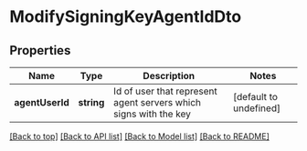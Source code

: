 # ModifySigningKeyAgentIdDto

## Properties

|Name | Type | Description | Notes|
|------------ | ------------- | ------------- | -------------|
|**agentUserId** | **string** | Id of user that represent agent servers which signs with the key | [default to undefined]|




[[Back to top]](#) [[Back to API list]](../../README.md#documentation-for-api-endpoints) [[Back to Model list]](../../README.md#documentation-for-models) [[Back to README]](../../README.md)
